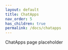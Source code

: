 ```yaml
---
layout: default
title: ChatApps
nav_order: 5
has_children: true
permalink: /docs/chatapps
---
```


ChatApps page placeholder
